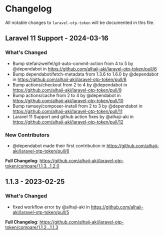 # Changelog

All notable changes to `laravel-otp-token` will be documented in this file.

## Laravel 11 Support - 2024-03-16

### What's Changed

* Bump stefanzweifel/git-auto-commit-action from 4 to 5 by @dependabot in https://github.com/alhaji-aki/laravel-otp-token/pull/6
* Bump dependabot/fetch-metadata from 1.3.6 to 1.6.0 by @dependabot in https://github.com/alhaji-aki/laravel-otp-token/pull/8
* Bump actions/checkout from 2 to 4 by @dependabot in https://github.com/alhaji-aki/laravel-otp-token/pull/9
* Bump actions/cache from 2 to 4 by @dependabot in https://github.com/alhaji-aki/laravel-otp-token/pull/10
* Bump ramsey/composer-install from 2 to 3 by @dependabot in https://github.com/alhaji-aki/laravel-otp-token/pull/11
* Laravel 11 Support and github action fixes by @alhaji-aki in https://github.com/alhaji-aki/laravel-otp-token/pull/12

### New Contributors

* @dependabot made their first contribution in https://github.com/alhaji-aki/laravel-otp-token/pull/6

**Full Changelog**: https://github.com/alhaji-aki/laravel-otp-token/compare/1.1.3...1.2.0

## 1.1.3 - 2023-02-25

### What's Changed

- fixed workflow error by @alhaji-aki in https://github.com/alhaji-aki/laravel-otp-token/pull/5

**Full Changelog**: https://github.com/alhaji-aki/laravel-otp-token/compare/1.1.2...1.1.3
